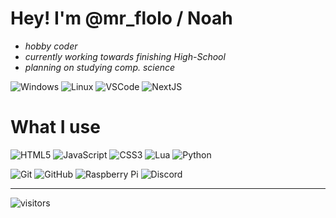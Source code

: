 # Hey! I'm @mr_flolo / Noah

- _hobby coder_ 
- _currently working towards finishing High-School_
- _planning on studying comp. science_

![Windows](https://img.shields.io/badge/OS-Win11-blue?style=flat&logo=windows) ![Linux](https://img.shields.io/badge/OS-Linux-blue?style=flat&logo=linux) ![VSCode](https://img.shields.io/badge/Editor-VSCode-blue?style=flat&logo=visualstudiocode) ![NextJS](https://img.shields.io/badge/Javascript%20Framework-next.js-blue?style=flat&logo=nextdotjs)

# What I use

![HTML5](https://img.shields.io/badge/html5-%23E34F26.svg?style=for-the-badge&logo=html5&logoColor=white) ![JavaScript](https://img.shields.io/badge/javascript-%23323330.svg?style=for-the-badge&logo=javascript&logoColor=%23F7DF1E) ![CSS3](https://img.shields.io/badge/css3-%231572B6.svg?style=for-the-badge&logo=css3&logoColor=white) ![Lua](https://img.shields.io/badge/lua-%232C2D72.svg?style=for-the-badge&logo=lua&logoColor=white) ![Python](https://img.shields.io/badge/python-3670A0?style=for-the-badge&logo=python&logoColor=ffdd54)

![Git](https://img.shields.io/badge/git-%23F05033.svg?style=for-the-badge&logo=git&logoColor=white) ![GitHub](https://img.shields.io/badge/github-%23121011.svg?style=for-the-badge&logo=github&logoColor=white) ![Raspberry Pi](https://img.shields.io/badge/-RaspberryPi-C51A4A?style=for-the-badge&logo=Raspberry-Pi) ![Discord](https://img.shields.io/badge/Discord-%235865F2.svg?style=for-the-badge&logo=discord&logoColor=white)

---

![visitors](https://visitor-badge.glitch.me/badge?page_id=mrflolo.mrflolo&left_color=gray&right_color=lightgray)
